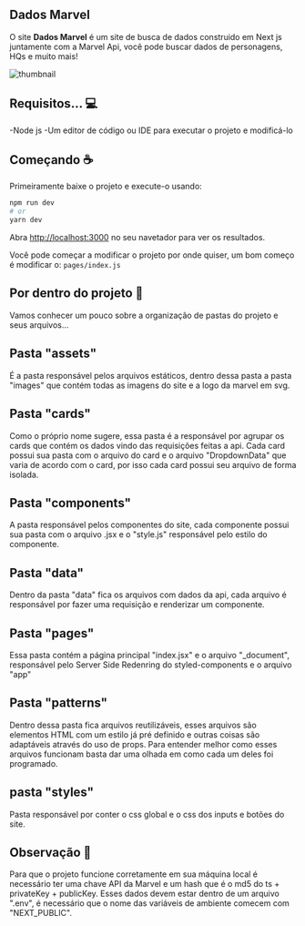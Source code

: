 ## Dados Marvel

O site <b>Dados Marvel</b> é um site de busca de dados construido em Next js juntamente com a Marvel Api, você pode buscar dados de personagens, HQs e muito mais!

<img src="./thumbnail.png" alt="thumbnail" min-width="400px" max-width="500px">

## Requisitos... :computer:

-Node js
-Um editor de código ou IDE para executar o projeto e modificá-lo


## Começando ☕

Primeiramente baixe o projeto e execute-o usando:

```bash
npm run dev
# or
yarn dev
```

Abra [http://localhost:3000](http://localhost:3000) no seu navetador para ver os resultados.

Você pode começar a modificar o projeto por onde quiser, um bom começo é modificar o: `pages/index.js`


## Por dentro do projeto :open_file_folder:

Vamos conhecer um pouco sobre a organização de pastas do projeto e seus arquivos...

## Pasta "assets"

É a pasta responsável pelos arquivos estáticos, dentro dessa pasta a pasta "images" que contém todas as imagens do site e a logo da marvel em svg.

## Pasta "cards"

Como o próprio nome sugere, essa pasta é a responsável por agrupar os cards que contém os dados vindo das requisições feitas a api. Cada card possui sua pasta com o arquivo do card e o arquivo "DropdownData" que varia de acordo com o card, por isso cada card possui seu arquivo de forma isolada.


## Pasta "components"

A pasta responsável pelos componentes do site, cada componente possui sua pasta com o arquivo .jsx e o "style.js" responsável pelo estilo do componente.

## Pasta "data"

Dentro da pasta "data" fica os arquivos com dados da api, cada arquivo é responsável por fazer uma requisição e renderizar um componente.

## Pasta "pages"

Essa pasta contém a página principal "index.jsx" e o arquivo "_document", responsável pelo Server Side Redenring do styled-components e o arquivo "app"

## Pasta "patterns"

Dentro dessa pasta fica arquivos reutilizáveis, esses arquivos são elementos HTML com um estilo já pré definido e outras coisas são adaptáveis através do uso de props. Para entender melhor como esses arquivos funcionam basta dar uma olhada em como cada um deles foi programado.

## pasta "styles"

Pasta responsável por conter o css global e o css dos inputs e botões do site.

## Observação :eyes:

Para que o projeto funcione corretamente em sua máquina local é necessário ter uma chave API da Marvel e um hash que é o md5 do ts + privateKey + publicKey. Esses dados devem estar dentro de um arquivo ".env", é necessário que o nome das variáveis de ambiente comecem com "NEXT_PUBLIC".